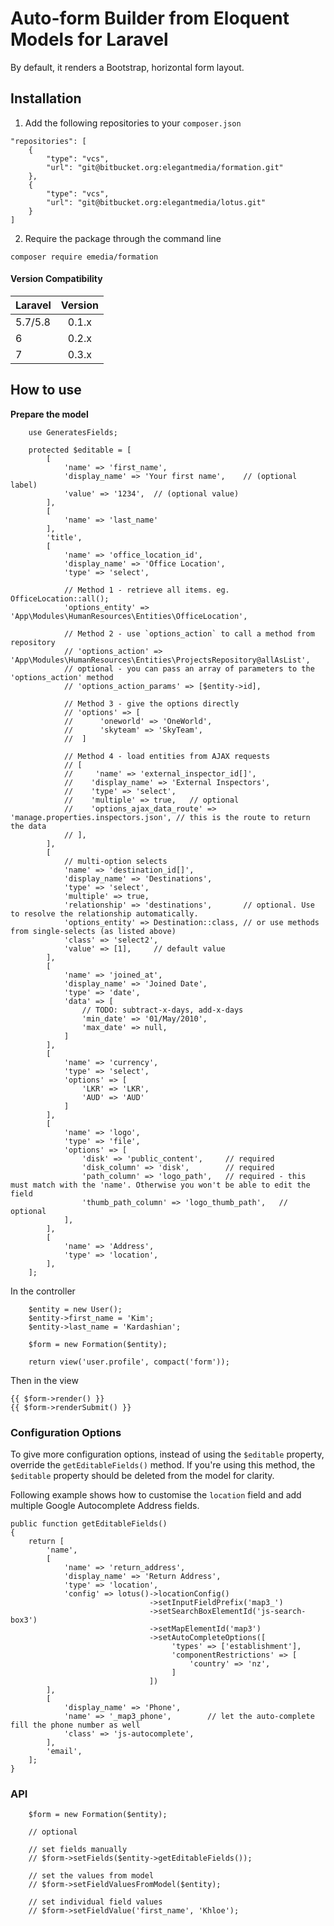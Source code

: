 # Auto-form Builder from Eloquent Models for Laravel

By default, it renders a Bootstrap, horizontal form layout.

## Installation

1. Add the following repositories to your `composer.json`

```
"repositories": [
    {
        "type": "vcs",
        "url": "git@bitbucket.org:elegantmedia/formation.git"
    },
    {
        "type": "vcs",
        "url": "git@bitbucket.org:elegantmedia/lotus.git"
    }
]
```

2. Require the package through the command line

```
composer require emedia/formation
```

#### Version Compatibility

| Laravel       | Version      |
| ------------- |:------------:|
| 5.7/5.8       | 0.1.x        |
| 6             | 0.2.x        |
| 7             | 0.3.x        |

## How to use

**Prepare the model**
```
	use GeneratesFields;

	protected $editable = [
		[
			'name' => 'first_name',
			'display_name' => 'Your first name',    // (optional label)
			'value' => '1234',  // (optional value)
		],
		[
			'name' => 'last_name'
		],
		'title',
		[
			'name' => 'office_location_id',
			'display_name' => 'Office Location',
			'type' => 'select',

			// Method 1 - retrieve all items. eg. OfficeLocation::all();
			'options_entity' => 'App\Modules\HumanResources\Entities\OfficeLocation',

			// Method 2 - use `options_action` to call a method from repository
			// 'options_action' => 'App\Modules\HumanResources\Entities\ProjectsRepository@allAsList',
			// optional - you can pass an array of parameters to the 'options_action' method
			// 'options_action_params' => [$entity->id],

			// Method 3 - give the options directly
			// 'options' => [
            // 		'oneworld' => 'OneWorld',
            //		'skyteam' => 'SkyTeam',
            //	]

            // Method 4 - load entities from AJAX requests
            // [
	        //     'name' => 'external_inspector_id[]',
	        //    'display_name' => 'External Inspectors',
	        //    'type' => 'select',
	        //    'multiple' => true,   // optional
	        //    'options_ajax_data_route' => 'manage.properties.inspectors.json', // this is the route to return the data
	        // ],
		],
		[
			// multi-option selects
            'name' => 'destination_id[]',
            'display_name' => 'Destinations',
            'type' => 'select',
            'multiple' => true,
            'relationship' => 'destinations',       // optional. Use to resolve the relationship automatically.
            'options_entity' => Destination::class, // or use methods from single-selects (as listed above)
            'class' => 'select2',
            'value' => [1],     // default value
        ],
        [
			'name' => 'joined_at',
			'display_name' => 'Joined Date',
			'type' => 'date',
			'data' => [
				// TODO: subtract-x-days, add-x-days
				'min_date' => '01/May/2010',
				'max_date' => null,
			]
		],
        [
			'name' => 'currency',
			'type' => 'select',
			'options' => [
				'LKR' => 'LKR',
				'AUD' => 'AUD'
			]
		],
		[
            'name' => 'logo',
            'type' => 'file',
            'options' => [
                'disk' => 'public_content',		// required
                'disk_column' => 'disk',		// required
                'path_column' => 'logo_path',	// required - this must match with the 'name'. Otherwise you won't be able to edit the field
                'thumb_path_column' => 'logo_thumb_path',   // optional
            ],
        ],
        [
            'name' => 'Address',
            'type' => 'location',
        ],
	];

```

In the controller
```
	$entity = new User();
	$entity->first_name = 'Kim';
	$entity->last_name = 'Kardashian';

	$form = new Formation($entity);

	return view('user.profile', compact('form'));
```

Then in the view
```
{{ $form->render() }}
{{ $form->renderSubmit() }}
```

### Configuration Options

To give more configuration options, instead of using the `$editable` property, override the `getEditableFields()` method. If you're using this method, the `$editable` property should be deleted from the model for clarity.

Following example shows how to customise the `location` field and add multiple Google Autocomplete Address fields.

```
public function getEditableFields()
{
	return [
		'name',
		[
			'name' => 'return_address',
			'display_name' => 'Return Address',
			'type' => 'location',
			'config' => lotus()->locationConfig()
							   ->setInputFieldPrefix('map3_')
							   ->setSearchBoxElementId('js-search-box3')
							   ->setMapElementId('map3')
							   ->setAutoCompleteOptions([
							        'types' => ['establishment'],
							        'componentRestrictions' => [
							            'country' => 'nz',
									]
							   ])
		],
		[
			'display_name' => 'Phone',
			'name' => '_map3_phone',        // let the auto-complete fill the phone number as well
			'class' => 'js-autocomplete',
		],
		'email',
	];
}
```

### API
```
	$form = new Formation($entity);

	// optional

	// set fields manually
	// $form->setFields($entity->getEditableFields());

	// set the values from model
	// $form->setFieldValuesFromModel($entity);

	// set individual field values
	// $form->setFieldValue('first_name', 'Khloe');
```
